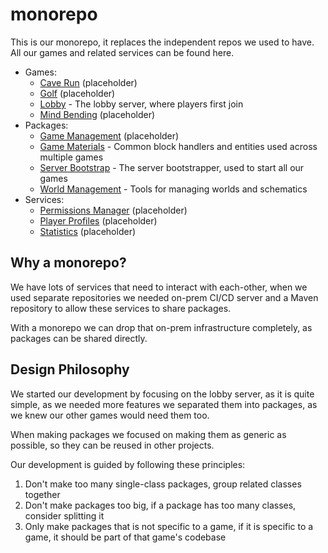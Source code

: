 # monorepo

This is our monorepo, it replaces the independent repos we used to have. All our games and related services can be
found here.

- Games:
  - [Cave Run](./games/cave-run/) (placeholder)
  - [Golf](./games/golf/) (placeholder)
  - [Lobby](./games/lobby/) - The lobby server, where players first join
  - [Mind Bending](./games/mind-bending/) (placeholder)
- Packages:
  - [Game Management](./packages/game-management/) (placeholder)
  - [Game Materials](./packages/game-materials/) - Common block handlers and entities used across multiple games
  - [Server Bootstrap](./packages/server-bootstrap/) - The server bootstrapper, used to start all our games
  - [World Management](./packages/world-management/) - Tools for managing worlds and schematics
- Services:
  - [Permissions Manager](./services/permissions-manager/) (placeholder)
  - [Player Profiles](./services/player-profiles/) (placeholder)
  - [Statistics](./services/statistics/) (placeholder)

## Why a monorepo?

We have lots of services that need to interact with each-other, when we used separate repositories we needed on-prem
CI/CD server and a Maven repository to allow these services to share packages.

With a monorepo we can drop that on-prem infrastructure completely, as packages can be shared directly.

## Design Philosophy

We started our development by focusing on the lobby server, as it is quite simple, as we needed more features we separated
them into packages, as we knew our other games would need them too.

When making packages we focused on making them as generic as possible, so they can be reused in other projects. 
 
Our development is guided by following these principles:

1. Don't make too many single-class packages, group related classes together
2. Don't make packages too big, if a package has too many classes, consider splitting it
3. Only make packages that is not specific to a game, if it is specific to a game, it should be part of that game's codebase

